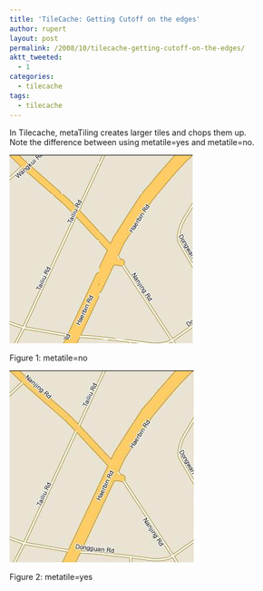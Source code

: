 ```yaml
---
title: 'TileCache: Getting Cutoff on the edges'
author: rupert
layout: post
permalink: /2008/10/tilecache-getting-cutoff-on-the-edges/
aktt_tweeted:
  - 1
categories:
  - tilecache
tags:
  - tilecache
---
```

In Tilecache, metaTiling creates larger tiles and chops them up.  
Note the difference between using metatile=yes and metatile=no.

<img src="/images/2008/10/metatile-no.png" alt="metatile_no.png" border="0" width="323" height="332" />

Figure 1: metatile=no

<img src="/images/2008/10/metatile-yes.png" alt="metatile_yes.png" border="0" width="325" height="338" />

Figure 2: metatile=yes